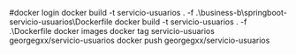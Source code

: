 #docker login
docker build -t servicio-usuarios . -f .\business-b\springboot-servicio-usuarios\Dockerfile
docker build -t servicio-usuarios . -f .\Dockerfile
docker images
docker tag servicio-usuarios georgegxx/servicio-usuarios
docker push georgegxx/servicio-usuarios